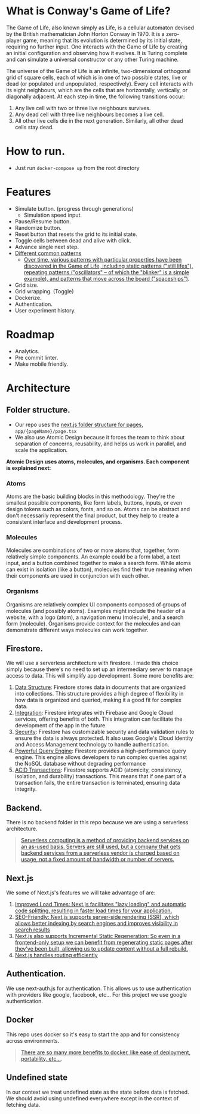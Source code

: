 # What is Conway's Game of Life?
The Game of Life, also known simply as Life, is a cellular automaton devised by the British mathematician John Horton Conway in 1970. It is a zero-player game, meaning that its evolution is determined by its initial state, requiring no further input. One interacts with the Game of Life by creating an initial configuration and observing how it evolves. It is Turing complete and can simulate a universal constructor or any other Turing machine.

The universe of the Game of Life is an infinite, two-dimensional orthogonal grid of square cells, each of which is in one of two possible states, live or dead (or populated and unpopulated, respectively). Every cell interacts with its eight neighbours, which are the cells that are horizontally, vertically, or diagonally adjacent. At each step in time, the following transitions occur:
1. Any live cell with two or three live neighbours survives.
2. Any dead cell with three live neighbours becomes a live cell.
3. All other live cells die in the next generation. Similarly, all other dead cells stay dead.

# How to run.
* Just run `docker-compose up` from the root directory
# Features
* Simulate button. (progress through generations)
    * Simulation speed input.
* Pause/Resume button.
* Randomize button.
* Reset button that resets the grid to its initial state.
* Toggle cells between dead and alive with click.
* Advance single next step.
* [Different common patterns](https://conwaylife.com/wiki/Conway%27s_Game_of_Life)
    * [Over time, various patterns with particular properties have been discovered in the Game of Life, including static patterns ("still lifes"), repeating patterns ("oscillators" – of which the "blinker" is a simple example), and patterns that move across the board ("spaceships")](https://academo.org/demos/conways-game-of-life/).
* Grid size.
* Grid wrapping. (Toggle)
* Dockerize.
* Authentication.
* User experiment history.


# Roadmap
* Analytics.
* Pre commit linter.
* Make mobile friendly.


# Architecture

## Folder structure.
* Our repo uses the [next.js folder structure for pages](https://nextjs.org/docs/app/building-your-application/routing), `app/{pageName}/page.tsx` 
* We also use Atomic Design because it forces the team to think about separation of concerns, reusability, and helps us work in parallel, and scale the application.

**Atomic Design uses atoms, molecules, and organisms. Each component is explained next:**
### **Atoms**
Atoms are the basic building blocks in this methodology. They're the smallest possible components, like form labels, buttons, inputs, or even design tokens such as colors, fonts, and so on. Atoms can be abstract and don't necessarily represent the final product, but they help to create a consistent interface and development process.

### **Molecules**
Molecules are combinations of two or more atoms that, together, form relatively simple components. An example could be a form label, a text input, and a button combined together to make a search form. While atoms can exist in isolation (like a button), molecules find their true meaning when their components are used in conjunction with each other.

### **Organisms**
Organisms are relatively complex UI components composed of groups of molecules (and possibly atoms). Examples might include the header of a website, with a logo (atom), a navigation menu (molecule), and a search form (molecule). Organisms provide context for the molecules and can demonstrate different ways molecules can work together.

## 

## Firestore.
We will use a serverless architecture with firestore. I made this choice simply because there's no need to set up an intermediary server to manage access to data. This will simplify app development.
Some more benefits are:
1. [Data Structure](https://www.geeksforgeeks.org/firestore-and-its-advantages/): Firestore stores data in documents that are organized into collections. This structure provides a high degree of flexibility in how data is organized and queried, making it a good fit for complex data.
2. [Integration](https://bluewhaleapps.com/blog/7-reasons-to-choose-google-cloud-firestore-as-your-database-solution): Firestore integrates with Firebase and Google Cloud services, offering benefits of both. This integration can facilitate the development of the app in the future.
3. [Security](https://blog.back4app.com/what-is-cloud-firestore/): Firestore has customizable security and data validation rules to ensure the data is always protected. It also uses Google's Cloud Identity and Access Management technology to handle authentication.
4. [Powerful Query Engine](https://blog.back4app.com/what-is-cloud-firestore/): Firestore provides a high-performance query engine. This engine allows developers to run complex queries against the NoSQL database without degrading performance
5. [ACID Transactions](https://blog.back4app.com/what-is-cloud-firestore/): Firestore supports ACID (atomicity, consistency, isolation, and durability) transactions. This means that if one part of a transaction fails, the entire transaction is terminated, ensuring data integrity.

## Backend.
There is no backend folder in this repo because we are using a serverless architecture.
> [Serverless computing is a method of providing backend services on an as-used basis. Servers are still used, but a company that gets backend services from a serverless vendor is charged based on usage, not a fixed amount of bandwidth or number of servers.](https://www.cloudflare.com/learning/serverless/what-is-serverless/)

## Next.js
We some of Next.js's features we will take advantage of are:
1. [Improved Load Times: Next.js facilitates "lazy loading" and automatic code splitting, resulting in faster load times for your application.](https://dev.to/richkurtzman/advantages-and-disadvantages-of-nextjs-5hg6)
2. [SEO-Friendly: Next.js supports server-side rendering (SSR), which allows better indexing by search engines and improves visibility in search results](https://pagepro.co/blog/pros-and-cons-of-nextjs/)
3. [Next.js also supports Incremental Static Regeneration: So even in a frontend-only setup we can benefit from regenerating static pages after they've been built, allowing us to update content without a full rebuild.](https://vercel.com/docs/incremental-static-regeneration )
4. [Next.js handles routing efficiently](https://nextjs.org/docs/app/building-your-application/routing)

## Authentication.
We use next-auth.js for authentication. This allows us to use authentication with providers like google, facebook, etc...
For this project we use google authentication.

## Docker
This repo uses docker so it's easy to start the app and for consistency across environments.
>[There are so many more benefits to docker, like ease of deployment, portability, etc...](https://www.infoworld.com/article/3310941/why-you-should-use-docker-and-containers.html).

## Undefined state
In our context we treat undefined state as the state before data is fetched. We should avoid using undefined everywhere except in the context of fetching data.